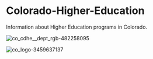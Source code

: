 # Colorado-Higher-Education

Information about Higher Education programs in Colorado.

![co_cdhe__dept_rgb-482258095](https://github.com/user-attachments/assets/cd68cd54-6e2f-4117-9228-c13908e3717e)

![co_logo-3459637137](https://github.com/user-attachments/assets/f97e5cb9-c4e0-4ab1-9df2-c4193550c1dc)
